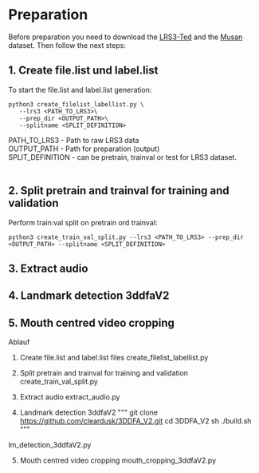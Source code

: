 
# Preparation


Before preparation you need to download the [LRS3-Ted](https://www.robots.ox.ac.uk/~vgg/data/lip_reading/) and the [Musan](http://www.openslr.org/17/) dataset. Then follow the next steps:

## 1. Create file.list und label.list
To start the file.list and label.list generation:
```shell
python3 create_filelist_labellist.py \
   --lrs3 <PATH_TO_LRS3>\
   --prep_dir <OUTPUT_PATH>\
   --splitname <SPLIT_DEFINITION>
```
PATH_TO_LRS3 - Path to raw LRS3 data\
OUTPUT_PATH - Path for preparation (output)\
SPLIT_DEFINITION - can be pretrain, trainval or test for LRS3 dataset.\
<br>

## 2. Split pretrain and trainval for training and validation
Perform train:val split on pretrain ord trainval:
```shell
python3 create_train_val_split.py --lrs3 <PATH_TO_LRS3> --prep_dir <OUTPUT_PATH> --splitname <SPLIT_DEFINITION>
```


## 3. Extract audio


## 4. Landmark detection 3ddfaV2


## 5. Mouth centred video cropping




Ablauf

1. Create file.list and label.list files
create_filelist_labellist.py 

2. Split pretrain and trainval for training and validation 
create_train_val_split.py

3. Extract audio
extract_audio.py

4. Landmark detection 3ddfaV2
"""
git clone https://github.com/cleardusk/3DDFA_V2.git
cd 3DDFA_V2
sh ./build.sh
"""

lm_detection_3ddfaV2.py

5. Mouth centred video cropping
mouth_cropping_3ddfaV2.py



